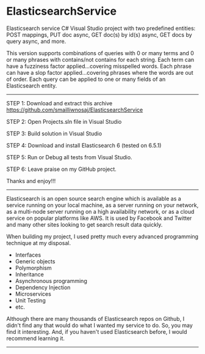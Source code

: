 # ElasticsearchService
Elasticsearch service C# Visual Studio project with two predefined entities: POST mappings, PUT doc async, GET doc(s) by id(s) async, GET docs by query async, and more.

This version supports combinations of queries with 0 or many terms and 0 or many phrases with contains/not contains for each string.  Each term can have a fuzziness factor applied...covering misspelled words.  Each phrase can have a slop factor applied...covering phrases where the words are out of order.  Each query can be applied to one or many fields of an Elasticsearch entity.

-----------------------------------------------------------------------------------------------------------------------

STEP 1: Download and extract this archive
https://github.com/smailliwnosaj/ElasticsearchService

STEP 2: Open Projects.sln file in Visual Studio

STEP 3: Build solution in Visual Studio

STEP 4: Download and install Elasticsearch 6 (tested on 6.5.1)

STEP 5: Run or Debug all tests from Visual Studio.

STEP 6:  Leave praise on my GitHub project.  

Thanks and enjoy!!!

-------------------------------------------------------------------------------------------------------------------------

Elasticsearch is an open source search engine which is available as a service running on your local machine, as a server running on your network, as a multi-node server running on a high availability network, or as a cloud service on popular platforms like AWS.  It is used by Facebook and Twitter and many other sites looking to get search result data quickly.

When building my project, I used pretty much every advanced programming technique at my disposal.

- Interfaces
- Generic objects
- Polymorphism
- Inheritance
- Asynchronous programming
- Dependency Injection
- Microservices
- Unit Testing
- etc.

Although there are many thousands of Elasticsearch repos on Github, I didn't find any that would do what I wanted my service to do.  So, you may find it interesting.  And, if you haven't used Elasticsearch before, I would recommend learning it.

-------------------------------------------------------------------------------------------------------------------------





